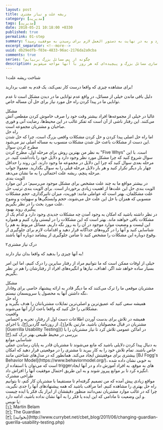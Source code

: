 ```yaml
---
layout: post
title: ریشه علت و نیاز مشتری
category: [مدیریت]
tags: [مدیریت]
date: 2018-05-21 10:18:00 +0330
published: true
permalink: 01-step
summary: همه ما هر روز مسئول حل مسائلی حیاتی و مهم در سازمان‌هایی هستیم که در آنها مشغول به فعالیتیم. اما چگونه می‌توان مسائل بزرگ و پیچیده را به اجزایی کوچک‌تر شکست و اهمیت اجزایی که برای رسیدن به موفقیت باید حل شوند را سنجید؟ چگونه می‌توان مسائل را به ساده‌ترین شکل ممکن بیان کرد و به در نهایت به دستور العمل لازم برای رسیدن به موفقیت رسید؟
excerpt_separator: <!--more--> 
uuid: db29edfb-f03e-4833-96ac-2176da2a9cba
comments: true
series: چگونه از پس مسائل بزرگ بربیایم؟
description: بررسی چگونگی ارائه مدل‌ها و راه حل‌های ارائه راهکارهای خلاق و نوآورانه در شرکت‌ها و سازمان‌های بزرگ، به جهت ساده سازی مسائل بزرگ و پیچیده‌ای که هر روز با آنها مواجه می‌شویم.
---
```

<span class="number-box">۱</span><span class="post-inline-subheader">شناخت ریشه علت</span> 

برای مشاهده چیزی که واقعا درست کار نمی‌کند، یک قدم به عقب بردارید!

دلیل باقی ماندن خیلی از مسائل، در واقع عدم توانایی ما در دیدن مشکل است تا عدم توانایی ما در پیدا کردن راه حل مورد نیاز برای حل آن مساله خاص.

<div class="post-inline-subheader">مشکل</div>
غالبا در خیلی از مجموعه‌ها افراد بیشتر وقت خود را صرف خاموش کردن مقطعی آتش می‌کنند. این رفتار ناشی از آن است که تفکر غالب در این محیط‌ها، رضایت آنی و فوری صاحبان و مشتریان مجموعه است.

<div class="post-inline-subheader">راه حل</div>
اما راه حل اصلی پیدا کردن و حل کردن مشکلات واقعی بزرگ است، چرا که حل شدن این دست از مشکلات باعث حل شدن مشکلات منسوب به مساله اصلی نیز می‌شود.

<div class="post-inline-subsubheader">مطرح کردن سوال</div>
به نظر من بهترین روش برای مرحله اول، مطرح کردن &quot;Five Whys&quot; است. با این سوال شروع کنید که چرا مشکل مورد نظر وجود دارد و دلایل خود را یادداشت کنید. در مرحله بعدی سوال کنید که چرا این دلایل در مجموعه ما وجود دارند. این روند را حداقل چهار بار دیگر تکرار کنید و هر بار دلایل مرحله قبلی را به سوال بگذارید. معمولا جواب مرحله پنچم، ریشه علت احتمالی را به ما نشان می‌دهد.

<div class="post-inline-subsubheader">الویت بندی</div>
در بیشتر مواقع ما به چند علت مشخص برای مشکل موجود می‌رسیم؛ در این موارد الویت بندی حل این علت‌ها از اهمیت زیادی برخوردار است. برای الویت بندی ترتیب حل علت مشکلمان، بهتر است که عواملی مانند: فوریت، میزان تاثیرگذاری، حجم مشکلات منسوبی که همزان با حل  این علت حل می‌شوند، حجم وابستگی‌ها و سهولت و وضوح علت مورد بحث را در نظر بگیریم. 

<div class="post-inline-subsubheader">پیگیری روند بهبود</div>
در نظر داشته باشید که امکان به وجود آمدن چه مشکلات جدیدی وجود دارد و کدام یک از مشکلات باقی خواهند ماند. بهتر است که این مشکلات را در لیستی وارد کنیم و همواره این لیست و وضعیت موارد موجود در آن را به روز نگه داریم. مسائل مربوط به هم را شناسایی کنید و آنها را در گروه‌های جداگانه قرار دهید و اقدامات لازم برای جلوگیری از وقوع دوباره این مشکلات را مشخص کنید تا ضامن جلوگیری از پیشامد دوباره آنها باشند.

<span class="number-box">۲</span><span class="post-inline-subheader">درک نیاز مشتری</span>

به آنها چیزی را بدهید که واقعا بدان نیاز دارند!

خیلی از اوقات ممکن است که ما نتوانیم مراد از رفتار سایرین را درک کنیم، اما این امر بسیار ساده خواهد شد اگر، اهداف، نیازها و انگیره‌های افراد از رفتارشان را هم در نظر بگیریم.

<div class="post-inline-subheader">مشکل</div>
مشتریان موقعی ما را ترک می‌کنند که ما دیگر قادر به ارائه پیشنهاد خاصی برای وفادار نگه داشتن آنها به محصول یا سرویسمان نیستم،

<div class="post-inline-subheader">راه حل</div>
 همیشه سعی کنید که عمیق‌ترین و اصلی‌ترین تمایلات مشتریانتان را هدف بگیرید و مشکلاتی را حل کنید که واقعا باعث آزار آنها می‌شوند.
 
 <div class="post-inline-subsubheader">واقعیت</div>
 همیشه در تلاش برای بدست آوردن اطلاعات دست اول از رفتار، تجربه و احساس مشتریان در قبال محصولتان باشید. مارتین بلام<a id="footnote-ref-001" style="font-style: normal;" class="foot-note-reference" href="#footnote-001">[۱]</a>، از روزنامه گاردین<a id="footnote-ref-002" style="font-style: normal;" class="foot-note-reference" href="#footnote-002">[۲]</a>، با اجرای <span class="highlight-text">[Guerrilla Usability Testing]()</span> در اماکن عمومی تلاش کرد تا نیاز مشتریان را با بررسی در محیط طبیعی بهتر درک کند.<a id="footnote-ref-003" style="font-style: normal;" class="foot-note-reference" href="#footnote-003">[۳]</a> 
 
 <div class="post-inline-subsubheader">شناسایی موانع</div>
 به دنبال پیدا کردن دلایلی باشید که مانع می‌شوند تا مشتریان قادر به پایان رساندن عملی خاص باشند. تمام تلاش خود را به کار ببرید تا مشتری را در موقعیتی قرار دهید که امکان بیشتری برای موفقیتش ایجاد می‌کند. همانطور که در مدل‌های شناختی مانند <span class="highlight-text">[BJ Fogg's Behavior Model](https://www.behaviormodel.org/)</span>، به خوبی نشان داده شده است که می‌توان با استفاده از <span class="highlight-text">trigger</span>های به موقع، به افراد آموزش داد و در آنها ایجاد انگیزه کرد تا بر موانع پیروز شوند و به این طریق احتمال موفقیت آنها را افزاش داد.  
 
 <div class="post-inline-subsubheader">طراحی مشترک</div>
مواقع زیادی پیش آمده که من تصمیم گرفته‌ام تا مستقیما با مشتریان کار کنم، تا بتوانیم راه حل بهتری را مشاهده کنیم. اما مراقب باشید که همه پیشنهادهای آنها را جدی نگیرید، چرا که در غالب موارد مشتریان نمی‌دانند منظور دقیقشان از ابراز یک فکر یا ایده چیست و این وضعیت تا مادامی که این ایده یا فکر را به آنها نشان نداده باشید، ادامه دارد.

<div class="foot-note-header">پا نویس:</div>
<span id="footnote-001" class="foot-note"><a href="#footnote-ref-001">[۱]:</a> Martin Belam</span><br>
<span id="footnote-002" class="foot-note"><a href="#footnote-ref-002">[۲]:</a> The Guardian</span><br>
<span id="footnote-003" class="foot-note"><a href="#footnote-ref-003">[۳]:</a> [بخوانید](http://www.currybet.net/cbet_blog/2011/06/changing-guardian-guerilla-usability-testing.php)</span><br>
